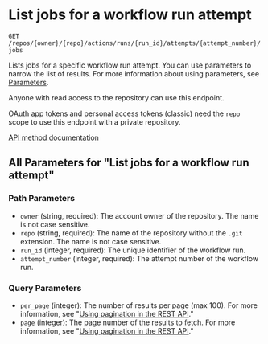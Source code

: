# List jobs for a workflow run attempt

`GET /repos/{owner}/{repo}/actions/runs/{run_id}/attempts/{attempt_number}/jobs`

Lists jobs for a specific workflow run attempt. You can use parameters to narrow the list of results. For more information
about using parameters, see [Parameters](https://docs.github.com/rest/guides/getting-started-with-the-rest-api#parameters).

Anyone with read access to the repository can use this endpoint.

OAuth app tokens and personal access tokens (classic) need the `repo` scope to use this endpoint  with a private repository.

[API method documentation](https://docs.github.com/rest/actions/workflow-jobs#list-jobs-for-a-workflow-run-attempt)

## All Parameters for "List jobs for a workflow run attempt"

### Path Parameters

- `owner` (string, required): The account owner of the repository. The name is not case sensitive.
- `repo` (string, required): The name of the repository without the `.git` extension. The name is not case sensitive.
- `run_id` (integer, required): The unique identifier of the workflow run.
- `attempt_number` (integer, required): The attempt number of the workflow run.
### Query Parameters

- `per_page` (integer): The number of results per page (max 100). For more information, see "[Using pagination in the REST API](https://docs.github.com/rest/using-the-rest-api/using-pagination-in-the-rest-api)."
- `page` (integer): The page number of the results to fetch. For more information, see "[Using pagination in the REST API](https://docs.github.com/rest/using-the-rest-api/using-pagination-in-the-rest-api)."
